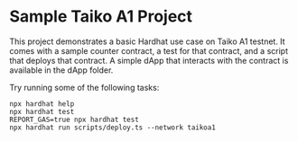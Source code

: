 # Sample Taiko A1 Project

This project demonstrates a basic Hardhat use case on Taiko A1 testnet. It comes with a sample counter contract, a test for that contract, and a script that deploys that contract. A simple dApp that interacts with the contract is available in the dApp folder.

Try running some of the following tasks:

```shell
npx hardhat help
npx hardhat test
REPORT_GAS=true npx hardhat test
npx hardhat run scripts/deploy.ts --network taikoa1
```
